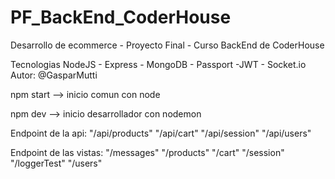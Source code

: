 # PF_BackEnd_CoderHouse
Desarrollo de ecommerce - Proyecto Final - Curso BackEnd de CoderHouse

Tecnologias
NodeJS - Express - MongoDB - Passport -JWT - Socket.io
Autor: @GasparMutti

npm start  --> inicio comun con node

npm dev --> inicio desarrollador con nodemon

Endpoint de la api:
"/api/products"
"/api/cart"
"/api/session"
"/api/users"

Endpoint de las vistas:
"/messages"
"/products"
"/cart"
"/session"
"/loggerTest"
"/users"

